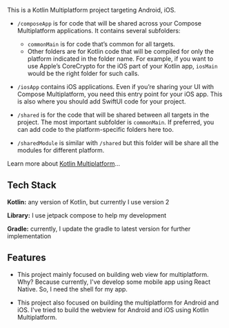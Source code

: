 This is a Kotlin Multiplatform project targeting Android, iOS.



* `/composeApp` is for code that will be shared across your Compose Multiplatform applications.
  It contains several subfolders:
  - `commonMain` is for code that’s common for all targets.
  - Other folders are for Kotlin code that will be compiled for only the platform indicated in the folder name.
    For example, if you want to use Apple’s CoreCrypto for the iOS part of your Kotlin app,
    `iosMain` would be the right folder for such calls.

* `/iosApp` contains iOS applications. Even if you’re sharing your UI with Compose Multiplatform,
  you need this entry point for your iOS app. This is also where you should add SwiftUI code for your project.

* `/shared` is for the code that will be shared between all targets in the project.
  The most important subfolder is `commonMain`. If preferred, you can add code to the platform-specific folders here too.

* `/sharedModule` is similar with `/shared` but this folder will be share all the modules for different platform.


Learn more about [Kotlin Multiplatform](https://www.jetbrains.com/help/kotlin-multiplatform-dev/get-started.html)…
## Tech Stack

**Kotlin:** any version of Kotlin, but currently I use version 2

**Library:** I use jetpack compose to help my development

**Gradle:** currently, I update the gradle to latest version for further implementation

## Features

- This project mainly focused on building web view for multiplatform. Why? Because currently, I've develop some mobile app using React Native. So, I need the shell for my app.

- This project also focused on building the multiplatform for Android and iOS. I've tried to build the webview for Android and iOS using Kotlin Multiplatform.